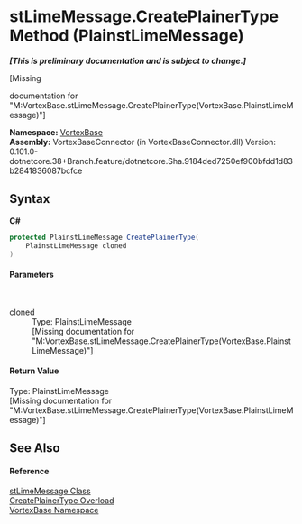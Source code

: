 # stLimeMessage.CreatePlainerType Method (PlainstLimeMessage)
 _**\[This is preliminary documentation and is subject to change.\]**_

\[Missing <summary> documentation for "M:VortexBase.stLimeMessage.CreatePlainerType(VortexBase.PlainstLimeMessage)"\]

**Namespace:**&nbsp;<a href="N_VortexBase.md">VortexBase</a><br />**Assembly:**&nbsp;VortexBaseConnector (in VortexBaseConnector.dll) Version: 0.101.0-dotnetcore.38+Branch.feature/dotnetcore.Sha.9184ded7250ef900bfdd1d83b2841836087bcfce

## Syntax

**C#**<br />
``` C#
protected PlainstLimeMessage CreatePlainerType(
	PlainstLimeMessage cloned
)
```


#### Parameters
&nbsp;<dl><dt>cloned</dt><dd>Type: PlainstLimeMessage<br />\[Missing <param name="cloned"/> documentation for "M:VortexBase.stLimeMessage.CreatePlainerType(VortexBase.PlainstLimeMessage)"\]</dd></dl>

#### Return Value
Type: PlainstLimeMessage<br />\[Missing <returns> documentation for "M:VortexBase.stLimeMessage.CreatePlainerType(VortexBase.PlainstLimeMessage)"\]

## See Also


#### Reference
<a href="T_VortexBase_stLimeMessage.md">stLimeMessage Class</a><br /><a href="Overload_VortexBase_stLimeMessage_CreatePlainerType.md">CreatePlainerType Overload</a><br /><a href="N_VortexBase.md">VortexBase Namespace</a><br />
